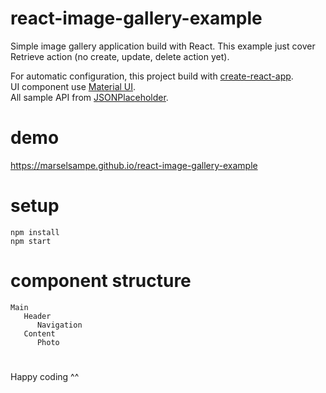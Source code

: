 # react-image-gallery-example
Simple image gallery application build with React. This example just cover Retrieve action (no create, update, delete action yet).

For automatic configuration, this project build with [create-react-app](https://github.com/facebookincubator/create-react-app).<br/>
UI component use [Material UI](https://github.com/callemall/material-ui).<br/>
All sample API from [JSONPlaceholder](https://jsonplaceholder.typicode.com/).

# demo
https://marselsampe.github.io/react-image-gallery-example

# setup
  ```
  npm install
  npm start
  ```

# component structure
  ```
  Main 
     Header
        Navigation
     Content
        Photo
  ```

#

Happy coding ^^
